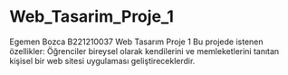 # Web_Tasarim_Proje_1
Egemen Bozca B221210037 Web Tasarım Proje 1
Bu projede istenen özellikler: Öğrenciler bireysel olarak kendilerini ve memleketlerini tanıtan kişisel bir web sitesi uygulaması geliştireceklerdir.

